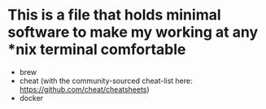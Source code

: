# This is a file that holds minimal software to make my working at any \*nix terminal comfortable

* brew
* cheat (with the community-sourced cheat-list here: https://github.com/cheat/cheatsheets)
* docker
